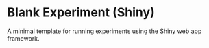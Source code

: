 # Blank Experiment (Shiny)

A minimal template for running experiments using the Shiny web app framework. 
